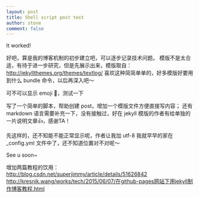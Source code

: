 ```yaml
---
layout: post
title: Shell script post test
author: stone
comment: false
---
```


It worked!

好吧，算是我的博客机制的初步建立吧，可以逐步记录技术问题。
模版不是太合适，有待于进一步研究，但是先展示出来，模版取自：http://jekyllthemes.org/themes/textlog/
喜欢这种简简单单的，好多模版好要用到什么 bundle 命令，以后再深入吧～

可不可以显示 emoji 👿，测试一下

写了一个简单的脚本，帮助创建 post，增加一个模版文件方便直接写内容；
还有 markdown 语言需要补充一下，没有接触过，好在 jekyll 模版的作者有给单独的一片说明文章👍，感谢TA！

先这样的，还不知能不能正常显示呢，作者让我加 utf-8 我就早早的家在 _config.yml 文件中了，还不知道位置对不对呢～

See u soon~

增加两篇教程的饮用：
http://blog.csdn.net/superjimmy/article/details/51626842
http://kresnik.wang/works/tech/2015/06/07/在github-pages网站下用jekyll制作博客教程.html

